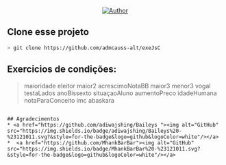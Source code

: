 <p align="center">
<a href="https://github.com/admcauss-alt"><img title="Author" src="https://img.shields.io/badge/Author-CAUSS-red.svg?style=for-the-badge&logo=github"></a>
</p>

## Clone esse projeto

```bash
> git clone https://github.com/admcauss-alt/exeJsC
```

## Exercicios de condições:

> maioridade 
> eleitor 
> maior2 
> acrescimoNotaBB
> maior3
> menor3
> vogal
> testaLados
> anoBissexto
> situaçaoAluno
> aumentoPreco
> idadeHumana
> notaParaConceito
> imc
> abaskara
```

## Agradecimentos
* <a href="https://github.com/adiwajshing/Baileys "><img alt="GitHub" src="https://img.shields.io/badge/adiwajshing/Baileys%20-%23121011.svg?&style=for-the-badge&logo=github&logoColor=white"/></a>
*  <a href="https://github.com/MhankBarBar"><img alt="GitHub" src="https://img.shields.io/badge/MhankBarBar%20-%23121011.svg?&style=for-the-badge&logo=github&logoColor=white"/></a>
